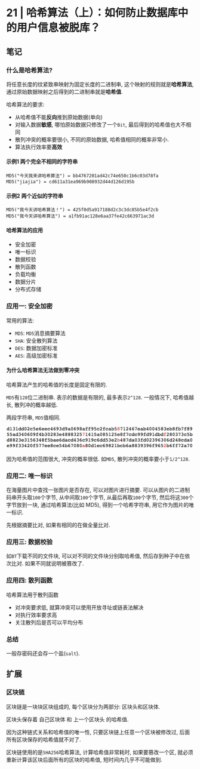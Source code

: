 # 21 | 哈希算法（上）：如何防止数据库中的用户信息被脱库？

## 笔记

### 什么是哈希算法?

将任意长度的纹紧致串映射为固定长度的二进制串, 这个映射的规则就是**哈希算法**, 通过原始数据映射之后得到的二进制串就是**哈希值**.

哈希算法的要求:

* 从哈希值不能**反向**推到原始数据(单向)
* 对输入数据**敏感**, 哪怕原始数据只修改了一个`Bit`, 最后得到的哈希值也大不相同
* 散列冲突的概率要很小, 不同的原始数据, 哈希值相同的概率非常小.
* 算法执行效率要**高效**

#### 示例1 两个完全不相同的字符串

```
MD5("今天我来讲哈希算法") = bb4767201ad42c74e650c1b6c03d78fa
MD5("jiajia") = cd611a31ea969b908932d44d126d195b
```

#### 示例2 两个近似的字符串

```
MD5("我今天讲哈希算法！") = 425f0d5a917188d2c3c3dc85b5e4f2cb
MD5("我今天讲哈希算法") = a1fb91ac128e6aa37fe42c663971ac3d
```

#### 哈希算法的应用

* 安全加密
* 唯一标识
* 数据校验
* 散列函数
* 负载均衡
* 数据分片
* 分布式存储

### 应用一: 安全加密

常用的算法:

* `MD5`: `MD5`消息摘要算法
* `SHA`: 安全散列算法
* `DES`: 数据加密标准
* `AES`: 高级加密标准

#### 为什么哈希算法无法做到零冲突

哈希算法产生的哈希值的长度是固定有限的.

`MD5`有`128`位二进制串. 表示的数据是有限的, 最多表示`2^128`. 一般情况下, 哈希值越长, 散列冲的概率越低.

两段字符串, `MD5`值相同.

![](./img/21_01.jpg)

因为哈希值的范围很大, 冲突的概率很低. 如`MD5`, 散列冲突的概率要小于`1/2^128`.

### 应用二: 唯一标识

在海量图片中查找一张图片是否存在, 可以对图片进行摘要. 可以从图片的二进制码串开头取`100`个字节, 从中间取`100`个字节, 从最后再取`100`个字节, 然后将这`300`个字节放到一块, 通过哈希算法(比如 MD5), 得到一个哈希字符串, 用它作为图片的唯一标识.

先根据摘要比对, 如果有相同的在做全量比对.

### 应用三: 数据校验

如`BT`下载不同的文件块, 可以对不同的文件块分别取哈希值, 然后存到种子中在依次比对. 如果不同就说明被篡改了.

### 应用四: 散列函数

哈希算法用于散列函数

* 对冲突要求低, 就算冲突可以使用开放寻址或链表法解决
* 对执行效率要求高
* 关注散列后是否可以平均分布

### 总结

一般存密码还会存一个盐(`salt`).

## 扩展

### 区块链

区块链是一块块区块组成的, 每个区块分为两部分: 区块头和区块体.

区块头保存着 自己区块体 和 上一个区块头 的哈希值.

因为这种链式关系和哈希值的唯一性, 只要区块链上任意一个区块被修改过, 后面所有区块保存的哈希值就不对了.

区块链使用的是`SHA256`哈希算法, 计算哈希值非常耗时, 如果要篡改一个区, 就必须重新计算该区块后面所有的区块的哈希值, 短时间内几乎不可能做到.